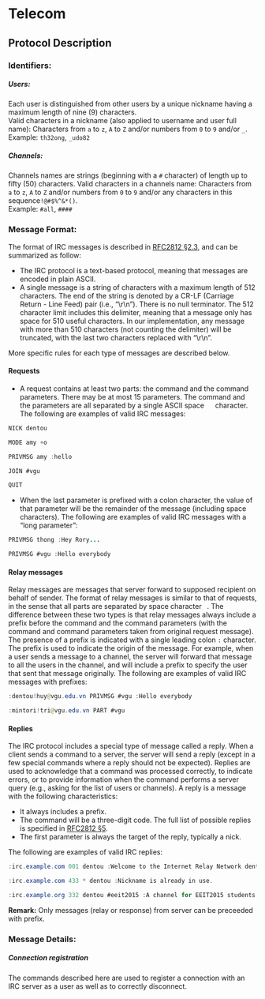 # Telecom

## Protocol Description
### Identifiers:
##### Users:
Each user is distinguished from other users by a unique nickname
having a maximum length of nine (9) characters. \
Valid characters in a nickname (also applied to username and user full name): Characters from `a` to `z`, `A` to `Z` and/or numbers from `0` to `9` and/or `_`. \
Example: `th32ong`, `_udo82`

##### Channels:
Channels names are strings (beginning with a `#`
character) of length up to fifty (50) characters.
Valid characters in a channels name: Characters from `a` to `z`, `A` to `Z` and/or numbers from `0` to `9` and/or any characters in this sequence`!@#$%^&*()`.\
Example: `#all`, `####`
### Message Format:
The format of IRC messages is described in [RFC2812 §2.3](https://tools.ietf.org/html/rfc2812#section-2.3), and can be summarized as follow:

* The IRC protocol is a text-based protocol, meaning that messages are encoded in plain ASCII. 
* A single message is a string of characters with a maximum length of 512 characters. The end of the string is denoted by a CR-LF (Carriage Return - Line Feed) pair (i.e., “\r\n”). There is no null terminator. The 512 character limit includes this delimiter, meaning that a message only has space for 510 useful characters. In our implementation, any message with more than 510 characters (not counting the delimiter) will be truncated, with the last two characters replaced with “\r\n”.

More specific rules for each type of messages are described below.

#### Requests
* A request contains at least two parts: the command and the command parameters. There may be at most 15 parameters. The command and the parameters are all separated by a single ASCII space `  ` character. The following are examples of valid IRC messages:
``` java
NICK dentou

MODE amy +o

PRIVMSG amy :hello

JOIN #vgu

QUIT
```

* When the last parameter is prefixed with a colon character, the value of that parameter will be the remainder of the message (including space characters). The following are examples of valid IRC messages with a “long parameter”:
``` java
PRIVMSG thong :Hey Rory...

PRIVMSG #vgu :Hello everybody
```

#### Relay messages
Relay messages are messages that server forward to supposed recipient on behalf of sender.
The format of relay messages is similar to that of requests, in the sense that all parts are separated by space character ` `. The difference between these two types is that relay messages always include a prefix before the command and the command parameters (with the command and command parameters taken from original request message). The presence of a prefix is indicated with a single leading colon `:` character. The prefix is used to indicate the origin of the message. For example, when a user sends a message to a channel, the server will forward that message to all the users in the channel, and will include a prefix to specify the user that sent that message originally. The following are examples of valid IRC messages with prefixes:
``` java
:dentou!huy@​vgu.edu.vn PRIVMSG #vgu :Hello everybody

:mintori!tri@​vgu.edu.vn PART #vgu
```

#### Replies
The IRC protocol includes a special type of message called a reply. When a client sends a command to a server, the server will send a reply (except in a few special commands where a reply should not be expected). Replies are used to acknowledge that a command was processed correctly, to indicate errors, or to provide information when the command performs a server query (e.g., asking for the list of users or channels).
A reply is a message with the following characteristics:

* It always includes a prefix.
* The command will be a three-digit code. The full list of possible replies is specified in [RFC2812 §5](https://tools.ietf.org/html/rfc2812#section-5).
* The first parameter is always the target of the reply, typically a nick.

The following are examples of valid IRC replies:

``` java
:irc.example.com 001 dentou :Welcome to the Internet Relay Network dentou!huy@vgu.edu.vn

:irc.example.com 433 * dentou :Nickname is already in use.

:irc.example.org 332 dentou #eeit2015 :A channel for EEIT2015 students
```

**Remark:** Only messages (relay or response) from server can be preceeded with prefix.
### Message Details:
##### Connection registration
The commands described here are used to register a connection with an
IRC server as a user as well as to correctly disconnect.
